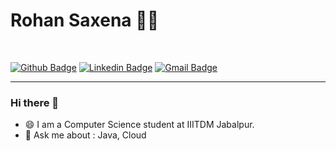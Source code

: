# Rohan Saxena  :man_technologist:
<br>

[![Github Badge](https://img.shields.io/badge/-Github-000?style=flat-square&logo=Github&logoColor=white&link=https://github.com/RhnSaxena)](https://github.com/RhnSaxena)
[![Linkedin Badge](https://img.shields.io/badge/-LinkedIn-blue?style=flat-square&logo=Linkedin&logoColor=white&link=https://www.linkedin.com/in/rhnsaxena/)](https://www.linkedin.com/in/rhnsaxena/)
[![Gmail Badge](https://img.shields.io/badge/-Gmail-c14438?style=flat-square&logo=Gmail&logoColor=white&link=mailto:rhnsaxena1998@gmail.com)](mailto:rhnsaxena1998@gmail.com)

<hr>

### Hi there 👋

- 😄 I am a Computer Science student at IIITDM Jabalpur.
- 💬 Ask me about : Java, Cloud

<!--
**RhnSaxena/RhnSaxena** is a ✨ _special_ ✨ repository because its `README.md` (this file) appears on your GitHub profile.

Here are some ideas to get you started:

- 🔭 I’m currently working on ...
- 🌱 I’m currently learning ...
- 👯 I’m looking to collaborate on ...
- 🤔 I’m looking for help with ...
- 💬 Ask me about ...
- 📫 How to reach me: ...
- 😄 Pronouns: ...
- ⚡ Fun fact: ...
-->
